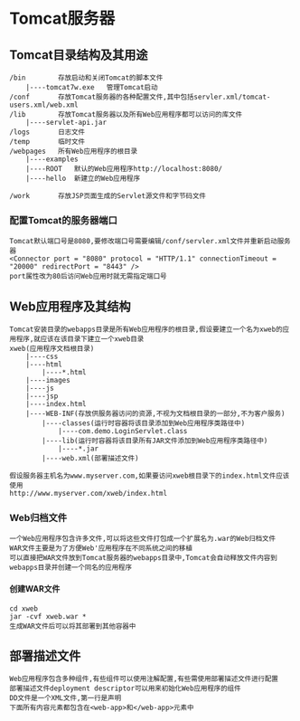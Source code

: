 # Tomcat服务器 #

## Tomcat目录结构及其用途 ##

    /bin        存放启动和关闭Tomcat的脚本文件
        |----tomcat7w.exe   管理Tomcat启动
    /conf       存放Tomcat服务器的各种配置文件,其中包括servler.xml/tomcat-users.xml/web.xml
    /lib        存放Tomcat服务器以及所有Web应用程序都可以访问的库文件
        |----servlet-api.jar
    /logs       日志文件
    /temp       临时文件
    /webpages   所有Web应用程序的根目录
        |----examples
        |----ROOT   默认的Web应用程序http://localhost:8080/
        |----hello  新建立的Web应用程序

    /work       存放JSP页面生成的Servlet源文件和字节码文件

### 配置Tomcat的服务器端口 ###

    Tomcat默认端口号是8080,要修改端口号需要编辑/conf/servler.xml文件并重新启动服务器
    <Connector port = "8080" protocol = "HTTP/1.1" connectionTimeout = "20000" redirectPort = "8443" />
    port属性改为80后访问Web应用时就无需指定端口号

## Web应用程序及其结构 ##

    Tomcat安装目录的webapps目录是所有Web应用程序的根目录,假设要建立一个名为xweb的应用程序,就应该在该目录下建立一个xweb目录
    xweb(应用程序文档根目录)
        |----css
        |----html
            |----*.html
        |----images
        |----js
        |----jsp
        |----index.html
        |----WEB-INF(存放供服务器访问的资源,不视为文档根目录的一部分,不为客户服务)
            |----classes(运行时容器将该目录添加到Web应用程序类路径中)
                |----com.demo.LoginServlet.class
            |----lib(运行时容器将该目录所有JAR文件添加到Web应用程序类路径中)
                |----*.jar
            |----web.xml(部署描述文件)

    假设服务器主机名为www.myserver.com,如果要访问xweb根目录下的index.html文件应该使用
    http://www.myserver.com/xweb/index.html

### Web归档文件 ###

    一个Web应用程序包含许多文件,可以将这些文件打包成一个扩展名为.war的Web归档文件
    WAR文件主要是为了方便Web'应用程序在不同系统之间的移植
    可以直接把WAR文件放到Tomcat服务器的webapps目录中,Tomcat会自动释放文件内容到webapps目录并创建一个同名的应用程序

#### 创建WAR文件 ####

    cd xweb
    jar -cvf xweb.war *
    生成WAR文件后可以将其部署到其他容器中

## 部署描述文件 ##

    Web应用程序包含多种组件,有些组件可以使用注解配置,有些需使用部署描述文件进行配置
    部署描述文件deployment descriptor可以用来初始化Web应用程序的组件
    DD文件是一个XML文件,第一行是声明
    下面所有内容元素都包含在<web-app>和</web-app>元素中